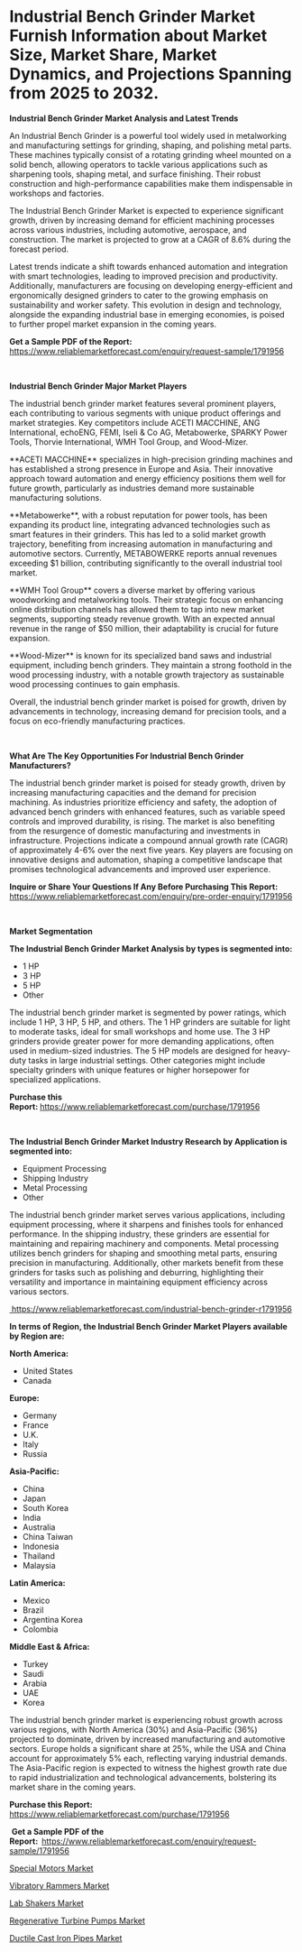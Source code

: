 <p><h1>Industrial Bench Grinder Market Furnish Information about Market Size, Market Share, Market Dynamics, and Projections Spanning from 2025 to 2032.</h1></p><p><strong>Industrial Bench Grinder Market Analysis and Latest Trends</strong></p>
<p><p>An Industrial Bench Grinder is a powerful tool widely used in metalworking and manufacturing settings for grinding, shaping, and polishing metal parts. These machines typically consist of a rotating grinding wheel mounted on a solid bench, allowing operators to tackle various applications such as sharpening tools, shaping metal, and surface finishing. Their robust construction and high-performance capabilities make them indispensable in workshops and factories.</p><p>The Industrial Bench Grinder Market is expected to experience significant growth, driven by increasing demand for efficient machining processes across various industries, including automotive, aerospace, and construction. The market is projected to grow at a CAGR of 8.6% during the forecast period. </p><p>Latest trends indicate a shift towards enhanced automation and integration with smart technologies, leading to improved precision and productivity. Additionally, manufacturers are focusing on developing energy-efficient and ergonomically designed grinders to cater to the growing emphasis on sustainability and worker safety. This evolution in design and technology, alongside the expanding industrial base in emerging economies, is poised to further propel market expansion in the coming years.</p></p>
<p><strong>Get a Sample PDF of the Report:&nbsp;</strong> <a href="https://www.reliablemarketforecast.com/enquiry/request-sample/1791956?utm_campaign=1888&utm_medium=2&utm_source=Github&utm_content=ia&utm_term=10042025&utm_id=industrial-bench-grinder">https://www.reliablemarketforecast.com/enquiry/request-sample/1791956</a></p>
<p>&nbsp;</p>
<p><strong>Industrial Bench Grinder Major Market Players</strong></p>
<p><p>The industrial bench grinder market features several prominent players, each contributing to various segments with unique product offerings and market strategies. Key competitors include ACETI MACCHINE, ANG International, echoENG, FEMI, Iseli & Co AG, Metabowerke, SPARKY Power Tools, Thorvie International, WMH Tool Group, and Wood-Mizer.</p><p>**ACETI MACCHINE** specializes in high-precision grinding machines and has established a strong presence in Europe and Asia. Their innovative approach toward automation and energy efficiency positions them well for future growth, particularly as industries demand more sustainable manufacturing solutions.</p><p>**Metabowerke**, with a robust reputation for power tools, has been expanding its product line, integrating advanced technologies such as smart features in their grinders. This has led to a solid market growth trajectory, benefiting from increasing automation in manufacturing and automotive sectors. Currently, METABOWERKE reports annual revenues exceeding $1 billion, contributing significantly to the overall industrial tool market.</p><p>**WMH Tool Group** covers a diverse market by offering various woodworking and metalworking tools. Their strategic focus on enhancing online distribution channels has allowed them to tap into new market segments, supporting steady revenue growth. With an expected annual revenue in the range of $50 million, their adaptability is crucial for future expansion.</p><p>**Wood-Mizer** is known for its specialized band saws and industrial equipment, including bench grinders. They maintain a strong foothold in the wood processing industry, with a notable growth trajectory as sustainable wood processing continues to gain emphasis. </p><p>Overall, the industrial bench grinder market is poised for growth, driven by advancements in technology, increasing demand for precision tools, and a focus on eco-friendly manufacturing practices.</p></p>
<p>&nbsp;</p>
<p><strong>What Are The Key Opportunities For Industrial Bench Grinder Manufacturers?</strong></p>
<p><p>The industrial bench grinder market is poised for steady growth, driven by increasing manufacturing capacities and the demand for precision machining. As industries prioritize efficiency and safety, the adoption of advanced bench grinders with enhanced features, such as variable speed controls and improved durability, is rising. The market is also benefiting from the resurgence of domestic manufacturing and investments in infrastructure. Projections indicate a compound annual growth rate (CAGR) of approximately 4-6% over the next five years. Key players are focusing on innovative designs and automation, shaping a competitive landscape that promises technological advancements and improved user experience.</p></p>
<p><strong>Inquire or Share Your Questions If Any Before Purchasing This Report:</strong> <a href="https://www.reliablemarketforecast.com/enquiry/pre-order-enquiry/1791956?utm_campaign=1888&utm_medium=2&utm_source=Github&utm_content=ia&utm_term=10042025&utm_id=industrial-bench-grinder">https://www.reliablemarketforecast.com/enquiry/pre-order-enquiry/1791956</a></p>
<p>&nbsp;</p>
<p><strong>Market Segmentation</strong></p>
<p><strong>The Industrial Bench Grinder Market Analysis by types is segmented into:</strong></p>
<p><ul><li>1 HP</li><li>3 HP</li><li>5 HP</li><li>Other</li></ul></p>
<p><p>The industrial bench grinder market is segmented by power ratings, which include 1 HP, 3 HP, 5 HP, and others. The 1 HP grinders are suitable for light to moderate tasks, ideal for small workshops and home use. The 3 HP grinders provide greater power for more demanding applications, often used in medium-sized industries. The 5 HP models are designed for heavy-duty tasks in large industrial settings. Other categories might include specialty grinders with unique features or higher horsepower for specialized applications.</p></p>
<p><strong>Purchase this Report:&nbsp;</strong><a href="https://www.reliablemarketforecast.com/purchase/1791956?utm_campaign=1888&utm_medium=2&utm_source=Github&utm_content=ia&utm_term=10042025&utm_id=industrial-bench-grinder">https://www.reliablemarketforecast.com/purchase/1791956</a></p>
<p>&nbsp;</p>
<p><strong>The Industrial Bench Grinder Market Industry Research by Application is segmented into:</strong></p>
<p><ul><li>Equipment Processing</li><li>Shipping Industry</li><li>Metal Processing</li><li>Other</li></ul></p>
<p><p>The industrial bench grinder market serves various applications, including equipment processing, where it sharpens and finishes tools for enhanced performance. In the shipping industry, these grinders are essential for maintaining and repairing machinery and components. Metal processing utilizes bench grinders for shaping and smoothing metal parts, ensuring precision in manufacturing. Additionally, other markets benefit from these grinders for tasks such as polishing and deburring, highlighting their versatility and importance in maintaining equipment efficiency across various sectors.</p></p>
<p><a href="https://www.reliablemarketforecast.com/industrial-bench-grinder-r1791956?utm_campaign=1888&utm_medium=2&utm_source=Github&utm_content=ia&utm_term=10042025&utm_id=industrial-bench-grinder">&nbsp;https://www.reliablemarketforecast.com/industrial-bench-grinder-r1791956</a></p>
<p><strong>In terms of Region, the Industrial Bench Grinder Market Players available by Region are:</strong></p>
<p>
    <p> <strong> North America: </strong>
        <ul>
            <li>United States</li>
            <li>Canada</li>
        </ul>
        </p> 
    <p> <strong> Europe: </strong>
        <ul>
            <li>Germany</li>
            <li>France</li>
            <li>U.K.</li>
            <li>Italy</li>
            <li>Russia</li>
        </ul>
        </p> 
    <p> <strong> Asia-Pacific: </strong>
        <ul>
            <li>China</li>
            <li>Japan</li>
            <li>South Korea</li>
            <li>India</li>
            <li>Australia</li>
            <li>China Taiwan</li>
            <li>Indonesia</li>
            <li>Thailand</li>
            <li>Malaysia</li>
        </ul>
        </p> 
    <p> <strong> Latin America: </strong>
        <ul>
            <li>Mexico</li>
            <li>Brazil</li>
            <li>Argentina Korea</li>
            <li>Colombia</li>
        </ul>
        </p> 
    <p> <strong> Middle East & Africa: </strong>
        <ul>
            <li>Turkey</li>
            <li>Saudi</li>
            <li>Arabia</li>
            <li>UAE</li>
            <li>Korea</li>
        </ul>
    </p>
    </p>
<p><p>The industrial bench grinder market is experiencing robust growth across various regions, with North America (30%) and Asia-Pacific (36%) projected to dominate, driven by increased manufacturing and automotive sectors. Europe holds a significant share at 25%, while the USA and China account for approximately 5% each, reflecting varying industrial demands. The Asia-Pacific region is expected to witness the highest growth rate due to rapid industrialization and technological advancements, bolstering its market share in the coming years.</p></p>
<p><strong>Purchase this Report: </strong><a href="https://www.reliablemarketforecast.com/purchase/1791956?utm_campaign=1888&utm_medium=2&utm_source=Github&utm_content=ia&utm_term=10042025&utm_id=industrial-bench-grinder">https://www.reliablemarketforecast.com/purchase/1791956</a></p>
<p>&nbsp;<strong>Get a Sample PDF of the Report:&nbsp;&nbsp;</strong><a href="https://www.reliablemarketforecast.com/enquiry/request-sample/1791956?utm_campaign=1888&utm_medium=2&utm_source=Github&utm_content=ia&utm_term=10042025&utm_id=industrial-bench-grinder">https://www.reliablemarketforecast.com/enquiry/request-sample/1791956</a></p>
<p><strong></strong></p>
<p><p><a href="https://github.com/klenaestien23/Market-Research-Report-List-1/blob/main/special-motors-market.md?utm_campaign=1888&utm_medium=2&utm_source=Github&utm_content=ia&utm_term=10042025&utm_id=industrial-bench-grinder">Special Motors Market</a></p><p><a href="https://github.com/tahjaylestro/Market-Research-Report-List-1/blob/main/vibratory-rammers-market.md?utm_campaign=1888&utm_medium=2&utm_source=Github&utm_content=ia&utm_term=10042025&utm_id=industrial-bench-grinder">Vibratory Rammers Market</a></p><p><a href="https://github.com/tentandyik/Market-Research-Report-List-1/blob/main/lab-shakers-market.md?utm_campaign=1888&utm_medium=2&utm_source=Github&utm_content=ia&utm_term=10042025&utm_id=industrial-bench-grinder">Lab Shakers Market</a></p><p><a href="https://github.com/ishikodehira/Market-Research-Report-List-1/blob/main/regenerative-turbine-pumps-market.md?utm_campaign=1888&utm_medium=2&utm_source=Github&utm_content=ia&utm_term=10042025&utm_id=industrial-bench-grinder">Regenerative Turbine Pumps Market</a></p><p><a href="https://github.com/mismannely/Market-Research-Report-List-1/blob/main/ductile-cast-iron-pipes-market.md?utm_campaign=1888&utm_medium=2&utm_source=Github&utm_content=ia&utm_term=10042025&utm_id=industrial-bench-grinder">Ductile Cast Iron Pipes Market</a></p></p>